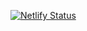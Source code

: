 [![Netlify Status](https://api.netlify.com/api/v1/badges/6b2aebb6-54b2-4048-a5f1-3317edd5c049/deploy-status)](https://app.netlify.com/sites/raul-ramos-react/deploys)
